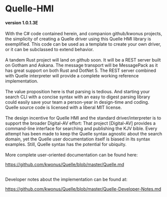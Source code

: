 # Quelle-HMI

#### version 1.0.1.3E

With the C# code contained herein, and companion github/kwonus projects, the
simplicity of creating a Quelle driver using this Quelle HMI library is exemplified.
This code can be used as a template to create your own driver, or it can be subclassed
to extend behavior.
<br/></br>
A tandem Rust project will land on github soon.  It will be a REST server built on Gotham and Askana.
The message transport will be MessagePack as it has great support on both Rust and DotNet 5.  The REST server combined with Quelle interpreter will provide a complete working  reference implementation.
<br/></br>
The value proposition here is that parsing is tedious. And starting your search CLI with a concise syntax
with an easy to digest parsing library could easily save your team a person-year in design-time and coding.
Quelle source code is licensed with a liberal MIT license.
<br/></br>
The design incentive for Quelle HMI and the standard driver/interpreter is to support the broader Digital-AV
effort: That project [Digital-AV] provides a command-line interface for searching and publishing the KJV bible.
Every attempt has been made to keep the Quelle syntax agnostic about the search domain, yet the Quelle
user documentation itself is biased in its syntax examples. Still, Quelle syntax has the potential for ubiquity.
<br/></br>
More complete user-oriented documentation can be found here:</br>

https://github.com/kwonus/Quelle/blob/master/Quelle.md

</br>
Developer notes about the implementation can be found at:</br>

https://github.com/kwonus/Quelle/blob/master/Quelle-Developer-Notes.md